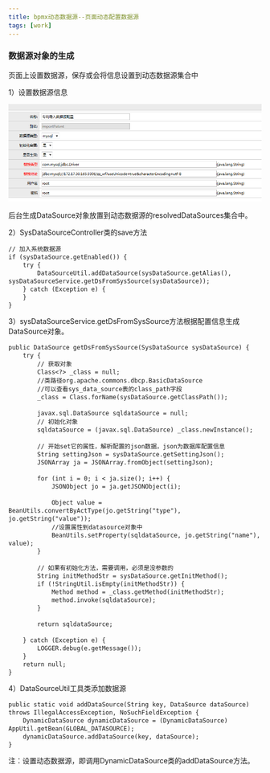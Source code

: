 ```yaml
---
title: bpmx动态数据源--页面动态配置数据源
tags: [work]
---
```


### 数据源对象的生成

页面上设置数据源，保存或会将信息设置到动态数据源集合中

1）设置数据源信息

![](/images/work/bpmx/datasource/datasourceset.png)

后台生成DataSource对象放置到动态数据源的resolvedDataSources集合中。

2）SysDataSourceController类的save方法

```
// 加入系统数据源
if (sysDataSource.getEnabled()) {
    try {
        DataSourceUtil.addDataSource(sysDataSource.getAlias(), sysDataSourceService.getDsFromSysSource(sysDataSource));
    } catch (Exception e) {
    }
}
```

3）sysDataSourceService.getDsFromSysSource方法根据配置信息生成DataSource对象。

```
public DataSource getDsFromSysSource(SysDataSource sysDataSource) {
    try {
        // 获取对象
        Class<?> _class = null;
        //类路径org.apache.commons.dbcp.BasicDataSource
        //可以查看sys_data_source表的class_path字段
        _class = Class.forName(sysDataSource.getClassPath());

        javax.sql.DataSource sqldataSource = null;
        // 初始化对象
        sqldataSource = (javax.sql.DataSource) _class.newInstance();

        // 开始set它的属性，解析配置的json数据，json为数据库配置信息
        String settingJson = sysDataSource.getSettingJson();
        JSONArray ja = JSONArray.fromObject(settingJson);

        for (int i = 0; i < ja.size(); i++) {
            JSONObject jo = ja.getJSONObject(i);

            Object value = BeanUtils.convertByActType(jo.getString("type"), jo.getString("value"));
            //设置属性到datasource对象中
            BeanUtils.setProperty(sqldataSource, jo.getString("name"), value);
        }

        // 如果有初始化方法，需要调用，必须是没参数的
        String initMethodStr = sysDataSource.getInitMethod();
        if (!StringUtil.isEmpty(initMethodStr)) {
            Method method = _class.getMethod(initMethodStr);
            method.invoke(sqldataSource);
        }

        return sqldataSource;

    } catch (Exception e) {
        LOGGER.debug(e.getMessage());
    }
    return null;
}
```

4）DataSourceUtil工具类添加数据源

```
public static void addDataSource(String key, DataSource dataSource) throws IllegalAccessException, NoSuchFieldException {
    DynamicDataSource dynamicDataSource = (DynamicDataSource) AppUtil.getBean(GLOBAL_DATASOURCE);
    dynamicDataSource.addDataSource(key, dataSource);
}
```

注：设置动态数据源，即调用DynamicDataSource类的addDataSource方法。